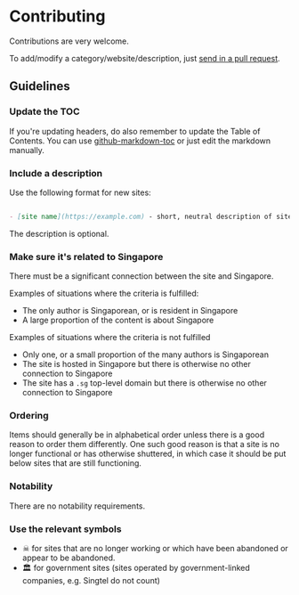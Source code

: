 # Contributing

Contributions are very welcome.

To add/modify a category/website/description, just [send in a pull request](https://github.com/hueyy/sg-web/compare).

## Guidelines

### Update the TOC

If you're updating headers, do also remember to update the Table of Contents. You can use [github-markdown-toc](https://github.com/ekalinin/github-markdown-toc) or just edit the markdown manually.

### Include a description

Use the following format for new sites:

```markdown

- [site name](https://example.com) - short, neutral description of site

```

The description is optional.

### Make sure it's related to Singapore

There must be a significant connection between the site and Singapore.

Examples of situations where the criteria is fulfilled:

- The only author is Singaporean, or is resident in Singapore
- A large proportion of the content is about Singapore

Examples of situations where the criteria is not fulfilled

- Only one, or a small proportion of the many authors is Singaporean
- The site is hosted in Singapore but there is otherwise no other connection to Singapore
- The site has a `.sg` top-level domain but there is otherwise no other connection to Singapore

### Ordering

Items should generally be in alphabetical order unless there is a good reason to order them differently. One such good reason is that a site is no longer functional or has otherwise shuttered, in which case it should be put below sites that are still functioning.

### Notability

There are no notability requirements.

### Use the relevant symbols

- ☠ for sites that are no longer working or which have been abandoned or appear to be abandoned.
- 🏛️ for government sites (sites operated by government-linked companies, e.g. Singtel do not count)
